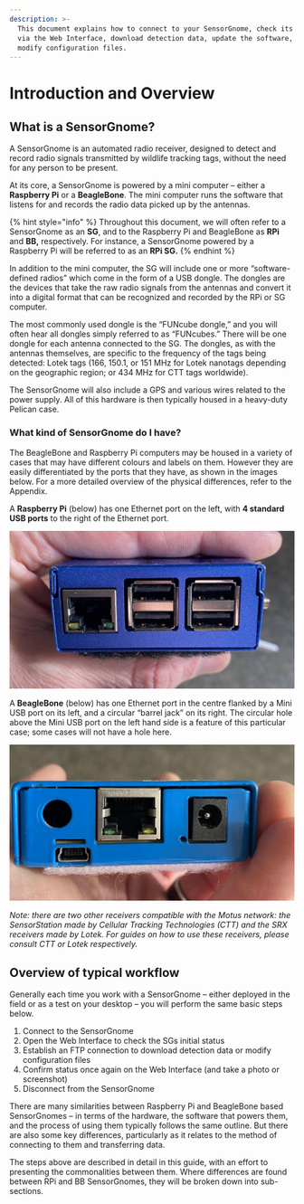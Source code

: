 ```yaml
---
description: >-
  This document explains how to connect to your SensorGnome, check its status
  via the Web Interface, download detection data, update the software, and
  modify configuration files.
---
```


# Introduction and Overview

## What is a SensorGnome?

A SensorGnome is an automated radio receiver, designed to detect and record radio signals transmitted by wildlife tracking tags, without the need for any person to be present.

At its core, a SensorGnome is powered by a mini computer – either a **Raspberry Pi** or a **BeagleBone**. The mini computer runs the software that listens for and records the radio data picked up by the antennas.

{% hint style="info" %}
Throughout this document, we will often refer to a SensorGnome as an **SG**, and to the Raspberry Pi and BeagleBone as **RPi** and **BB,** respectively. For instance, a SensorGnome powered by a Raspberry Pi will be referred to as an **RPi SG.** 
{% endhint %}

In addition to the mini computer, the SG will include one or more “software-defined radios” which come in the form of a USB dongle. The dongles are the devices that take the raw radio signals from the antennas and convert it into a digital format that can be recognized and recorded by the RPi or SG computer.

The most commonly used dongle is the “FUNcube dongle,” and you will often hear all dongles simply referred to as “FUNcubes.” There will be one dongle for each antenna connected to the SG. The dongles, as with the antennas themselves, are specific to the frequency of the tags being detected: Lotek tags \(166, 150.1, or 151 MHz for Lotek nanotags depending on the geographic region; or 434 MHz for CTT tags worldwide\).

The SensorGnome will also include a GPS and various wires related to the power supply. All of this hardware is then typically housed in a heavy-duty Pelican case.

###  What kind of SensorGnome do I have?

The BeagleBone and Raspberry Pi computers may be housed in a variety of cases that may have different colours and labels on them. However they are easily differentiated by the ports that they have, as shown in the images below. For a more detailed overview of the physical differences, refer to the Appendix.

A **Raspberry Pi** \(below\) has one Ethernet port on the left, with **4 standard USB ports** to the right of the Ethernet port.

![Raspberry Pi](.gitbook/assets/rpi.jpg)

A **BeagleBone** \(below\) has one Ethernet port in the centre flanked by a Mini USB port on its left, and a circular “barrel jack” on its right. The circular hole above the Mini USB port on the left hand side is a feature of this particular case; some cases will not have a hole here.

![BeagleBone](.gitbook/assets/bb.jpg)

_Note: there are two other receivers compatible with the Motus network: the SensorStation made by Cellular Tracking Technologies \(CTT\) and the SRX receivers made by Lotek. For guides on how to use these receivers, please consult CTT or Lotek respectively._

##  Overview of typical workflow

Generally each time you work with a SensorGnome – either deployed in the field or as a test on your desktop – you will perform the same basic steps below. 

1. Connect to the SensorGnome
2. Open the Web Interface to check the SGs initial status
3. Establish an FTP connection to download detection data or modify configuration files
4. Confirm status once again on the Web Interface \(and take a photo or screenshot\)
5. Disconnect from the SensorGnome

There are many similarities between Raspberry Pi and BeagleBone based SensorGnomes – in terms of the hardware, the software that powers them, and the process of using them typically follows the same outline. But there are also some key differences, particularly as it relates to the method of connecting to them and transferring data. 

The steps above are described in detail in this guide, with an effort to presenting the commonalities between them. Where differences are found between RPi and BB SensorGnomes, they will be broken down into sub-sections.

